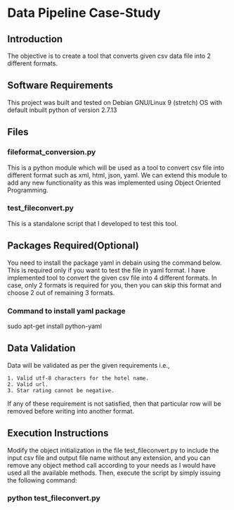 # Data Pipeline Case-Study

## Introduction

The objective is to create a tool that converts given csv data file into 2 different formats. 

## Software Requirements

This project was built and tested on Debian GNU/Linux 9 (stretch) OS with default inbuilt python of version 2.7.13

## Files

### fileformat_conversion.py

This is a python module which will be used as a tool to convert csv file into different format such as xml, html, json, yaml.
We can extend this module to add any new functionality as this was implemented using Object Oriented Programming.

### test_fileconvert.py

This is a standalone script that I developed to test this tool.

## Packages Required(Optional) 

You need to install the package yaml in debain using the command below. This is required only if you want to test the file in yaml format.
I have implemented tool to convert the given csv file into 4 different formats. In case, only 2 formats is required for you, then you can skip this format 
and choose 2 out of remaining 3 formats.

### Command to install yaml package
sudo apt-get install python-yaml

## Data Validation

Data will be validated as per the given requirements i.e., 
	
	1. Valid utf-8 characters for the hotel name.
	2. Valid url.
	3. Star rating cannot be negative.
	
	
If any of these requirement is not satisfied, then that particular row will be removed before writing into another format.
	

## Execution Instructions

Modify the object initialization in the file test_fileconvert.py to include the input csv file and output file name without 
any extension, and you can remove any object method call according to your needs as I would have used  all the available methods.
Then, execute the script by simply issuing the following command:

### python test_fileconvert.py

